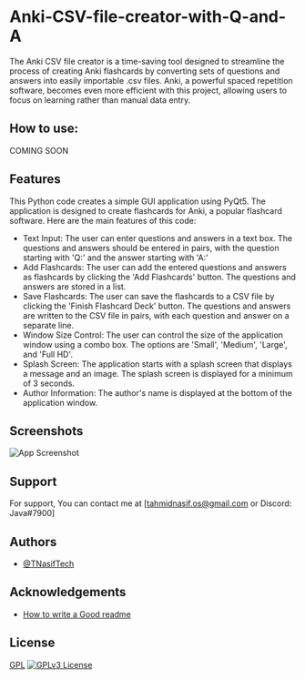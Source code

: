 # Anki-CSV-file-creator-with-Q-and-A

The Anki CSV file creator is a time-saving tool designed to streamline the process of creating Anki flashcards by converting sets of questions and answers into easily importable .csv files. Anki, a powerful spaced repetition software, becomes even more efficient with this project, allowing users to focus on learning rather than manual data entry.




## How to use:
COMING SOON
## Features

This Python code creates a simple GUI application using PyQt5. The application is designed to create flashcards for Anki, a popular flashcard software. Here are the main features of this code:

- Text Input: The user can enter questions and answers in a text box. The questions and answers should be entered in pairs, with the question starting with 'Q:' and the answer starting with 'A:'
- Add Flashcards: The user can add the entered questions and answers as flashcards by clicking the 'Add Flashcards' button. The questions and answers are stored in a list.
- Save Flashcards: The user can save the flashcards to a CSV file by clicking the 'Finish Flashcard Deck' button. The questions and answers are written to the CSV file in pairs, with each question and answer on a separate line.
- Window Size Control: The user can control the size of the application window using a combo box. The options are 'Small', 'Medium', 'Large', and 'Full HD'.
- Splash Screen: The application starts with a splash screen that displays a message and an image. The splash screen is displayed for a minimum of 3 seconds.
- Author Information: The author's name is displayed at the bottom of the application window.


## Screenshots

![App Screenshot](https://app.gemoo.com/share/image-annotation/596075079472959488?codeId=v6gQ3Jkr7Gywz&origin=screenshotuploader&card=596075077447110656)


## Support

For support, You can contact me at [tahmidnasif.os@gmail.com or Discord: Java#7900]


## Authors

- [@TNasifTech](https://github.com/TNasifTech)


## Acknowledgements


 - [How to write a Good readme](https://www.freecodecamp.org/news/how-to-write-a-good-readme-file/)


## License

[GPL](https://opensource.org/license/gpl-3-0/)
[![GPLv3 License](https://img.shields.io/badge/License-GPL%20v3-yellow.svg)](https://opensource.org/licenses/)
